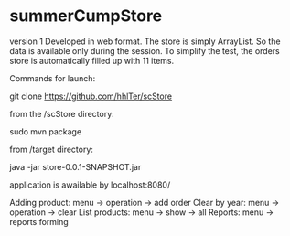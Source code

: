 # summerCumpStore
version 1
Developed in web format.
The store is simply ArrayList. So the data is available only during the session. To simplify the test, the orders store is automatically filled up with 11 items.

Commands for launch:

git clone https://github.com/hhlTer/scStore

from the /scStore directory:

sudo mvn package

from /target directory:

java -jar store-0.0.1-SNAPSHOT.jar 

application is awailable by localhost:8080/ 

Adding product: menu -> operation -> add order
Clear by year: menu -> operation -> clear
List products: menu -> show -> all
Reports: menu -> reports forming

